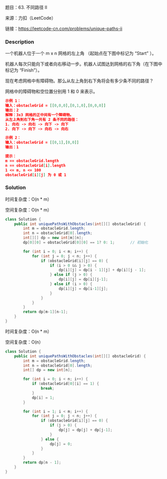 题目：63. 不同路径 II

来源：力扣（LeetCode）

链接：https://leetcode-cn.com/problems/unique-paths-ii


### Description

一个机器人位于一个 m x n 网格的左上角 （起始点在下图中标记为 “Start” ）。

机器人每次只能向下或者向右移动一步。机器人试图达到网格的右下角（在下图中标记为 “Finish”）。

现在考虑网格中有障碍物。那么从左上角到右下角将会有多少条不同的路径？

网格中的障碍物和空位置分别用 1 和 0 来表示。

 ```json
 示例 1：
 输入：obstacleGrid = [[0,0,0],[0,1,0],[0,0,0]]
 输出：2
 解释：3x3 网格的正中间有一个障碍物。
 从左上角到右下角一共有 2 条不同的路径：
 1. 向右 -> 向右 -> 向下 -> 向下
 2. 向下 -> 向下 -> 向右 -> 向右
 
 示例 2：
 输入：obstacleGrid = [[0,1],[0,0]]
 输出：1
 
 提示：
 m == obstacleGrid.length
 n == obstacleGrid[i].length
 1 <= m, n <= 100
 obstacleGrid[i][j] 为 0 或 1
 ```



### Solution

时间复杂度：O(n * m）

空间复杂度：O(n * m）

```java
class Solution {
    public int uniquePathsWithObstacles(int[][] obstacleGrid) {
        int m = obstacleGrid.length;
        int n = obstacleGrid[0].length;
        int[][] dp = new int[m][n];
        dp[0][0] = obstacleGrid[0][0] == 1? 0: 1;       // 初始化

        for (int i = 0; i < m; i++) {
            for (int j = 0; j < n; j++) {
                if (obstacleGrid[i][j] == 0) {
                    if (i > 0 && j > 0) {
                        dp[i][j] = dp[i - 1][j] + dp[i][j - 1];
                    } else if (j > 0) {
                        dp[i][j] = dp[i][j-1];
                    } else if (i > 0) {
                        dp[i][j] = dp[i-1][j];
                    }
                }
            }
        }
        return dp[m-1][n-1];
    }
}
```



时间复杂度：O(n * m）

空间复杂度：O(n）

```java
class Solution {
    public int uniquePathsWithObstacles(int[][] obstacleGrid) {
        int m = obstacleGrid.length;
        int n = obstacleGrid[0].length;
        int[] dp = new int[n];

        for (int i = 0; i < n; i++) {
            if (obstacleGrid[0][i] == 1) {
                break;
            }
            dp[i] = 1;
        }

        for (int i = 1; i < m; i++) {
            for (int j = 0; j < n; j++) {
                if (obstacleGrid[i][j] == 0) {
                    if (j > 0) {
                        dp[j] = dp[j] + dp[j-1];
                    }
                } else {
                    dp[j] = 0;
                }
            }
        }
        return dp[n - 1];
    }
}
```

